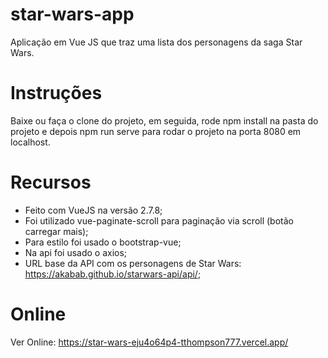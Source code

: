 # star-wars-app
Aplicação em Vue JS que traz uma lista dos personagens da saga Star Wars.

# Instruções
 Baixe ou faça o clone do projeto, em seguida, rode npm install na pasta do projeto e depois npm run serve para rodar o projeto na porta 8080 em localhost.
 
 # Recursos
 - Feito com VueJS na versão 2.7.8;
 - Foi utilizado vue-paginate-scroll para paginação via scroll (botão carregar mais);
 - Para estilo foi usado o bootstrap-vue;
 - Na api foi usado o axios;
 - URL base da API com os personagens de Star Wars: https://akabab.github.io/starwars-api/api/;
 
 # Online
 Ver Online: https://star-wars-eju4o64p4-tthompson777.vercel.app/
